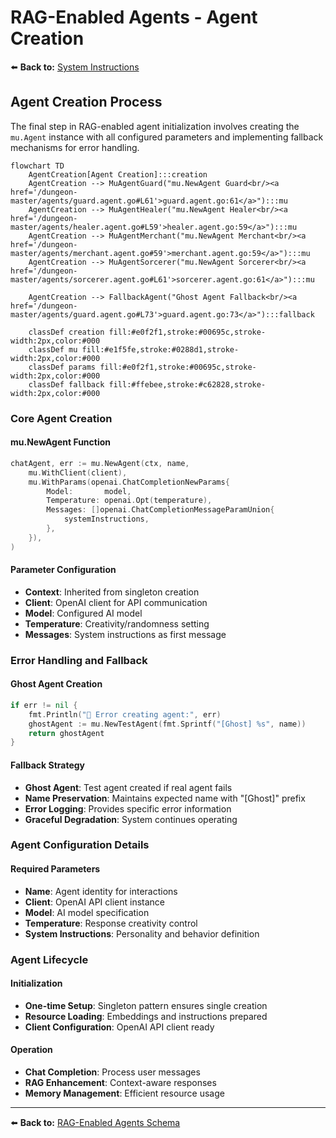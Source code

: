 # RAG-Enabled Agents - Agent Creation

⬅️ **Back to:** [System Instructions](204-rag-enabled-agents-system-instructions.md)

## Agent Creation Process

The final step in RAG-enabled agent initialization involves creating the `mu.Agent` instance with all configured parameters and implementing fallback mechanisms for error handling.

```mermaid
flowchart TD
    AgentCreation[Agent Creation]:::creation
    AgentCreation --> MuAgentGuard("mu.NewAgent Guard<br/><a href='/dungeon-master/agents/guard.agent.go#L61'>guard.agent.go:61</a>"):::mu
    AgentCreation --> MuAgentHealer("mu.NewAgent Healer<br/><a href='/dungeon-master/agents/healer.agent.go#L59'>healer.agent.go:59</a>"):::mu
    AgentCreation --> MuAgentMerchant("mu.NewAgent Merchant<br/><a href='/dungeon-master/agents/merchant.agent.go#59'>merchant.agent.go:59</a>"):::mu
    AgentCreation --> MuAgentSorcerer("mu.NewAgent Sorcerer<br/><a href='/dungeon-master/agents/sorcerer.agent.go#L61'>sorcerer.agent.go:61</a>"):::mu

    AgentCreation --> FallbackAgent("Ghost Agent Fallback<br/><a href='/dungeon-master/agents/guard.agent.go#L73'>guard.agent.go:73</a>"):::fallback

    classDef creation fill:#e0f2f1,stroke:#00695c,stroke-width:2px,color:#000
    classDef mu fill:#e1f5fe,stroke:#0288d1,stroke-width:2px,color:#000
    classDef params fill:#e0f2f1,stroke:#00695c,stroke-width:2px,color:#000
    classDef fallback fill:#ffebee,stroke:#c62828,stroke-width:2px,color:#000
```

### Core Agent Creation

#### mu.NewAgent Function
```go
chatAgent, err := mu.NewAgent(ctx, name,
    mu.WithClient(client),
    mu.WithParams(openai.ChatCompletionNewParams{
        Model:       model,
        Temperature: openai.Opt(temperature),
        Messages: []openai.ChatCompletionMessageParamUnion{
            systemInstructions,
        },
    }),
)
```

#### Parameter Configuration
- **Context**: Inherited from singleton creation
- **Client**: OpenAI client for API communication
- **Model**: Configured AI model
- **Temperature**: Creativity/randomness setting
- **Messages**: System instructions as first message

### Error Handling and Fallback

#### Ghost Agent Creation
```go
if err != nil {
    fmt.Println("🔶 Error creating agent:", err)
    ghostAgent := mu.NewTestAgent(fmt.Sprintf("[Ghost] %s", name))
    return ghostAgent
}
```

#### Fallback Strategy
- **Ghost Agent**: Test agent created if real agent fails
- **Name Preservation**: Maintains expected name with "[Ghost]" prefix
- **Error Logging**: Provides specific error information
- **Graceful Degradation**: System continues operating

### Agent Configuration Details

#### Required Parameters
- **Name**: Agent identity for interactions
- **Client**: OpenAI API client instance
- **Model**: AI model specification
- **Temperature**: Response creativity control
- **System Instructions**: Personality and behavior definition


### Agent Lifecycle

#### Initialization
- **One-time Setup**: Singleton pattern ensures single creation
- **Resource Loading**: Embeddings and instructions prepared
- **Client Configuration**: OpenAI API client ready

#### Operation
- **Chat Completion**: Process user messages
- **RAG Enhancement**: Context-aware responses
- **Memory Management**: Efficient resource usage

---

⬅️ **Back to:** [RAG-Enabled Agents Schema](200-rag-enabled-agents-schema.md)